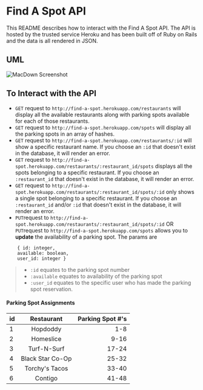 # Find A Spot API
This README describes how to interact with the Find A Spot API. The API is hosted by the trusted service Heroku and has been built off of Ruby on Rails and the data is all rendered in JSON.

## UML
![MacDown Screenshot](https://dl.dropboxusercontent.com/u/17178250/Find%20a%20Spot%21.png)

## To Interact with the API
* `GET` request to `http://find-a-spot.herokuapp.com/restaurants` will display all the available restaurants along with parking spots available for each of those restaurants.
* `GET` request to `http://find-a-spot.herokuapp.com/spots` will display all the parking spots in an array of hashes.
* `GET` request to `http://find-a-spot.herokuapp.com/restaurants/:id` will show a specific restaurant name. If you choose an `:id` that doesn't exist in the database, it will render an error.
* `GET` request to `http://find-a-spot.herokuapp.com/restaurants/:restaurant_id/spots` displays all the spots belonging to a specific restaurant. If you choose an `:restaurant_id` that doesn't exist in the database, it will render an error.
* `GET` request to `http://find-a-spot.herokuapp.com/restaurants/:restaurant_id/spots/:id` only shows a single spot belonging to a specific restaurant. If you choose an `:restaurant_id` and/or `:id` that doesn't exist in the database, it will render an error.
* `PUT`request to `http://find-a-spot.herokuapp.com/restaurants/:restaurant_id/spots/:id` OR `PUT`request to `http://find-a-spot.herokuapp.com/spots` allows you to **update** the availability of a parking spot. The params are 

```
	{ id: integer,
	available: boolean,
	user_id: integer }
```
> * `:id` equates to the parking spot number 
> * `:available` equates to availability of the parking spot
> * `:user_id` equates to the specific user who has made the parking spot reservation.

#### Parking Spot Assignments

| id |         Restaurant       | Parking Spot #'s |
|:------------- |:---------------:| -------------:|
| 1 |          Hopdoddy           |      1-8      |
| 2 |          Homeslice          |      9-16     |
| 3 |         Turf-N-Surf         |      17-24    |
| 4 |       Black Star Co-Op      |      25-32    |
| 5 |        Torchy's Tacos       |      33-40    |
| 6 |           Contigo           |      41-48    |

 
